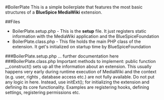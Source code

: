 #BoilerPlate
This is a simple boilerplate that features the most basic structures of a
**BlueSpice MediaWiki** extension.

##Files
* BoilerPlate.setup.php - This is the **setup** file. It just registers static
information with the MediaWiki application and the BlueSpiceFoundation
* BoilerPlate.class.php - This file holds the main PHP class of the extension.
It get's initialized on startup time by BlueSpiceFoundation

###BoilerPlate.setup.php
... further documentation here
###BoilerPlate.class.php
Important methods to implement:
	public function __construct()
sets up all the information about an extension. This usually happens very early
during runtime execution of MediaWiki and the context (e.g. user, rights , database
access etc.) are not fully available. Do not put any logic in here. Instead, use
	initExt();
for initializing the extension and defining its core functionality. Examples are
registering hooks, defining settings, registering permissions etc.